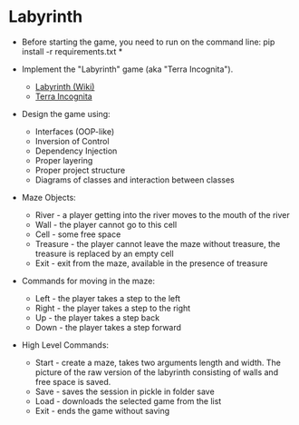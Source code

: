 # Labyrinth

* Before starting the game, you need to run on the command line: pip install -r requirements.txt *

* Implement the "Labyrinth" game (aka "Terra Incognita").
  - [Labyrinth (Wiki)](https://en.wikipedia.org/wiki/Labyrinth_(paper-and-pencil_game))
  - [Terra Incognita](https://www.thegamecrafter.com/games/terra-incognita)

* Design the game using:
  - Interfaces (OOP-like)
  - Inversion of Control
  - Dependency Injection
  - Proper layering
  - Proper project structure
  - Diagrams of classes and interaction between classes

* Maze Objects:
  - River - a player getting into the river moves to the mouth of the river
  - Wall - the player cannot go to this cell
  - Cell - some free space
  - Treasure - the player cannot leave the maze without treasure, the treasure is replaced by an empty cell
  - Exit - exit from the maze, available in the presence of treasure
  
* Commands for moving in the maze:
  - Left - the player takes a step to the left
  - Right - the player takes a step to the right
  - Up - the player takes a step back
  - Down - the player takes a step forward
  
* High Level Commands:
  - Start - create a maze, takes two arguments length and width. The picture of the raw version of the labyrinth consisting of walls and free space is saved.
  - Save - saves the session in pickle in folder save
  - Load - downloads the selected game from the list
  - Exit - ends the game without saving
